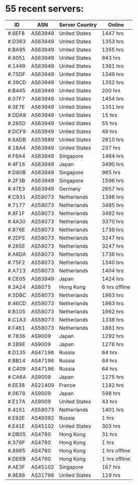 # 55 recent servers:

| ID | ASN | Server Country | Online |
| ------ | ------ | ------ | ------ |
| #.6EF8 | AS63949 | United States | 1447 hrs |
| #.D363 | AS63949 | United States | 1353 hrs |
| #.BA95 | AS63949 | United States | 1355 hrs |
| #.8051 | AS63949 | United States | 843 hrs |
| #.1449 | AS63949 | United States | 1361 hrs |
| #.75DF | AS63949 | United States | 1349 hrs |
| #.39CD | AS63949 | United States | 1352 hrs |
| #.B445 | AS63949 | United States | 200 hrs |
| #.07F7 | AS63949 | United States | 1454 hrs |
| #.0E7E | AS63949 | United States | 1351 hrs |
| #.DDA9 | AS63949 | United States | 15 hrs |
| #.285D | AS63949 | United States | 55 hrs |
| #.DCF9 | AS63949 | United States | 49 hrs |
| #.6ADB | AS53889 | United States | 2810 hrs |
| #.18A4 | AS63949 | United States | 237 hrs |
| #.F6A4 | AS63949 | Singapore | 1464 hrs |
| #.4F16 | AS63949 | Japan | 3490 hrs |
| #.D80B | AS63949 | Singapore | 965 hrs |
| #.2F3B | AS63949 | Singapore | 1596 hrs |
| #.47E3 | AS63949 | Germany | 2657 hrs |
| #.C931 | AS58073 | Netherlands | 1398 hrs |
| #.7177 | AS58073 | Netherlands | 3485 hrs |
| #.8F1F | AS58073 | Netherlands | 3482 hrs |
| #.4A30 | AS58073 | Netherlands | 3370 hrs |
| #.876E | AS58073 | Netherlands | 1739 hrs |
| #.2DFE | AS58073 | Netherlands | 3247 hrs |
| #.265E | AS58073 | Netherlands | 3247 hrs |
| #.A6DA | AS58073 | Netherlands | 1736 hrs |
| #.75F2 | AS58073 | Netherlands | 1340 hrs |
| #.A713 | AS58073 | Netherlands | 1404 hrs |
| #.CE05 | AS63949 | Japan | 1424 hrs |
| #.3A24 | AS8075 | Hong Kong | 6 hrs offline |
| #.5DBC | AS58073 | Netherlands | 1963 hrs |
| #.46CD | AS58073 | Netherlands | 1963 hrs |
| #.B105 | AS58073 | Netherlands | 1962 hrs |
| #.C1A3 | AS58073 | Netherlands | 1338 hrs |
| #.F461 | AS58073 | Netherlands | 1881 hrs |
| #.7836 | AS9009 | Japan | 1292 hrs |
| #.1B9E | AS9009 | Japan | 1276 hrs |
| #.D135 | AS47196 | Russia | 64 hrs |
| #.BB14 | AS47196 | Russia | 64 hrs |
| #.C409 | AS47196 | Russia | 64 hrs |
| #.CA6A | AS9009 | Japan | 1275 hrs |
| #.EE38 | AS21409 | France | 1182 hrs |
| #.0678 | AS9009 | Japan | 598 hrs |
| #.E17A | AS9009 | United States | 43 hrs |
| #.4151 | AS58073 | Netherlands | 1401 hrs |
| #.E92E | AS49392 | Russia | 1 hrs |
| #.E41E | AS45102 | United States | 303 hrs |
| #.DB05 | AS4760 | Hong Kong | 31 hrs |
| #.378F | AS4760 | Hong Kong | 1 hrs |
| #.8965 | AS4760 | Hong Kong | 1 hrs offline |
| #.DE6B | AS4760 | Hong Kong | 1 hrs offline |
| #.AE3F | AS45102 | Singapore | 167 hrs |
| #.9E88 | AS31798 | United States | 119 hrs |

